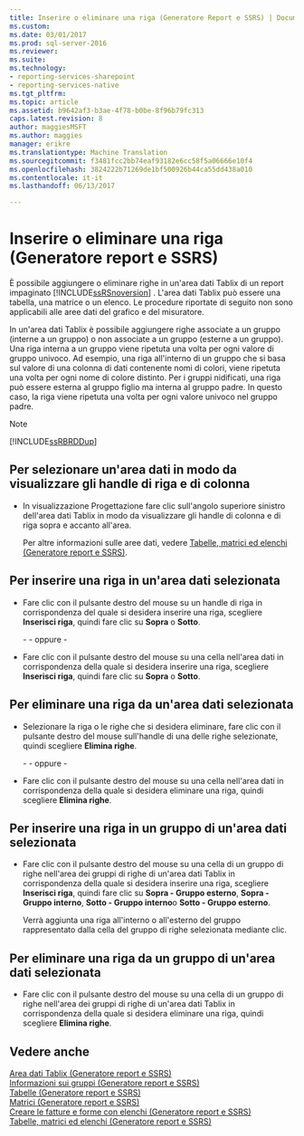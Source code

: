 ```yaml
---
title: Inserire o eliminare una riga (Generatore Report e SSRS) | Documenti Microsoft
ms.custom: 
ms.date: 03/01/2017
ms.prod: sql-server-2016
ms.reviewer: 
ms.suite: 
ms.technology:
- reporting-services-sharepoint
- reporting-services-native
ms.tgt_pltfrm: 
ms.topic: article
ms.assetid: b9642af3-b3ae-4f78-b0be-8f96b79fc313
caps.latest.revision: 8
author: maggiesMSFT
ms.author: maggies
manager: erikre
ms.translationtype: Machine Translation
ms.sourcegitcommit: f3481fcc2bb74eaf93182e6cc58f5a06666e10f4
ms.openlocfilehash: 3824222b71269de1bf500926b44ca55dd438a010
ms.contentlocale: it-it
ms.lasthandoff: 06/13/2017

---
```

# <a name="insert-or-delete-a-row-report-builder-and-ssrs"></a>Inserire o eliminare una riga (Generatore report e SSRS)
È possibile aggiungere o eliminare righe in un'area dati Tablix di un report impaginato [!INCLUDE[ssRSnoversion](../../includes/ssrsnoversion-md.md)] . L'area dati Tablix può essere una tabella, una matrice o un elenco. Le procedure riportate di seguito non sono applicabili alle aree dati del grafico e del misuratore.  
  
 In un'area dati Tablix è possibile aggiungere righe associate a un gruppo (interne a un gruppo) o non associate a un gruppo (esterne a un gruppo). Una riga interna a un gruppo viene ripetuta una volta per ogni valore di gruppo univoco. Ad esempio, una riga all'interno di un gruppo che si basa sul valore di una colonna di dati contenente nomi di colori, viene ripetuta una volta per ogni nome di colore distinto. Per i gruppi nidificati, una riga può essere esterna al gruppo figlio ma interna al gruppo padre. In questo caso, la riga viene ripetuta una volta per ogni valore univoco nel gruppo padre.  
  
> [!NOTE]  
>  [!INCLUDE[ssRBRDDup](../../includes/ssrbrddup-md.md)]  
  
## <a name="to-select-a-data-region-so-the-row-and-column-handles-appear"></a>Per selezionare un'area dati in modo da visualizzare gli handle di riga e di colonna  
  
-   In visualizzazione Progettazione fare clic sull'angolo superiore sinistro dell'area dati Tablix in modo da visualizzare gli handle di colonna e di riga sopra e accanto all'area.  
  
     Per altre informazioni sulle aree dati, vedere [Tabelle, matrici ed elenchi &#40;Generatore report e SSRS&#41;](../../reporting-services/report-design/tables-matrices-and-lists-report-builder-and-ssrs.md).  
  
## <a name="to-insert-a-row-in-a-selected-data-region"></a>Per inserire una riga in un'area dati selezionata  
  
-   Fare clic con il pulsante destro del mouse su un handle di riga in corrispondenza del quale si desidera inserire una riga, scegliere **Inserisci riga**, quindi fare clic su **Sopra** o **Sotto**.  
  
     \- - oppure -  
  
-   Fare clic con il pulsante destro del mouse su una cella nell'area dati in corrispondenza della quale si desidera inserire una riga, scegliere **Inserisci riga**, quindi fare clic su **Sopra** o **Sotto**.  
  
## <a name="to-delete-a-row-from-a-selected-data-region"></a>Per eliminare una riga da un'area dati selezionata  
  
-   Selezionare la riga o le righe che si desidera eliminare, fare clic con il pulsante destro del mouse sull'handle di una delle righe selezionate, quindi scegliere **Elimina righe**.  
  
     \- - oppure -  
  
-   Fare clic con il pulsante destro del mouse su una cella nell'area dati in corrispondenza della quale si desidera eliminare una riga, quindi scegliere **Elimina righe**.  
  
## <a name="to-insert-a-row-in-a-group-in-a-selected-data-region"></a>Per inserire una riga in un gruppo di un'area dati selezionata  
  
-   Fare clic con il pulsante destro del mouse su una cella di un gruppo di righe nell'area dei gruppi di righe di un'area dati Tablix in corrispondenza della quale si desidera inserire una riga, scegliere **Inserisci riga**, quindi fare clic su **Sopra - Gruppo esterno**, **Sopra - Gruppo interno**, **Sotto - Gruppo interno**o **Sotto - Gruppo esterno**.  
  
     Verrà aggiunta una riga all'interno o all'esterno del gruppo rappresentato dalla cella del gruppo di righe selezionata mediante clic.  
  
## <a name="to-delete-a-row-from-a-group-in-a-selected-data-region"></a>Per eliminare una riga da un gruppo di un'area dati selezionata  
  
-   Fare clic con il pulsante destro del mouse su una cella di un gruppo di righe nell'area dei gruppi di righe di un'area dati Tablix in corrispondenza della quale si desidera eliminare una riga, quindi scegliere **Elimina righe**.  
  
## <a name="see-also"></a>Vedere anche  
 [Area dati Tablix &#40;Generatore report e SSRS&#41;](../../reporting-services/report-design/tablix-data-region-report-builder-and-ssrs.md)   
 [Informazioni sui gruppi &#40;Generatore report e SSRS&#41;](../../reporting-services/report-design/understanding-groups-report-builder-and-ssrs.md)   
 [Tabelle &#40;Generatore report e SSRS&#41;](../../reporting-services/report-design/tables-report-builder-and-ssrs.md)   
 [Matrici &#40;Generatore report e SSRS&#41;](../../reporting-services/report-design/create-a-matrix-report-builder-and-ssrs.md)   
 [Creare le fatture e forme con elenchi &#40;Generatore report e SSRS&#41;](../../reporting-services/report-design/create-invoices-and-forms-with-lists-report-builder-and-ssrs.md)     
 [Tabelle, matrici ed elenchi &#40;Generatore report e SSRS&#41;](../../reporting-services/report-design/tables-matrices-and-lists-report-builder-and-ssrs.md)  
  
  
